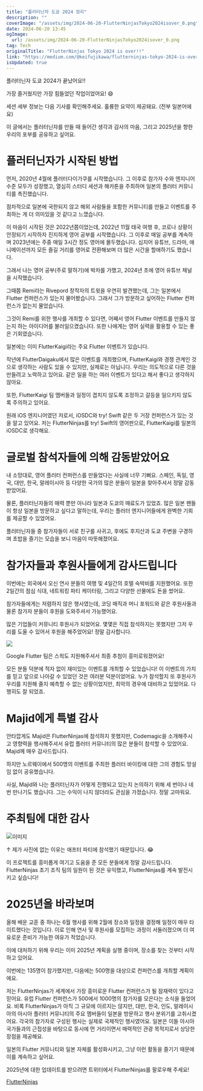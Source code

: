 ```yaml
---
title: "플러터닌자 도쿄 2024 정리"
description: ""
coverImage: "/assets/img/2024-06-20-FlutterNinjasTokyo2024isover_0.png"
date: 2024-06-20 13:45
ogImage: 
  url: /assets/img/2024-06-20-FlutterNinjasTokyo2024isover_0.png
tag: Tech
originalTitle: "FlutterNinjas Tokyo 2024 is over!!"
link: "https://medium.com/@keifujikawa/flutterninjas-tokyo-2024-is-over-cfb6ffd6db20"
isUpdated: true
---
```






플러터닌자 도쿄 2024가 끝났어요!!

가장 즐거웠지만 가장 힘들었던 작업이었어요! 😄

세션 세부 정보는 다음 기사를 확인해주세요. 훌륭한 요약이 제공돼요. (전부 일본어에요)

이 글에서는 플러터닌자를 만들 때 들어간 생각과 감사의 마음, 그리고 2025년을 향한 우리의 포부를 공유하고 싶어요.

<div class="content-ad"></div>

# 플러터닌자가 시작된 방법

먼저, 2020년 4월에 플러터다이가쿠를 시작했습니다. 그 이후로 참가자 수와 엔지니어 수준 모두가 성장했고, 열심히 스터디 세션과 해카톤을 주최하며 일본의 플러터 커뮤니티를 촉진했습니다.

점차적으로 일본에 국한되지 않고 해외 사람들을 포함한 커뮤니티를 만들고 이벤트를 주최하는 게 더 의미있을 것 같다고 느꼈습니다.

이 마음이 시작된 것은 2022년쯤이었는데, 2022년 11월 태국 여행 후, 코로나 상황이 안정되기 시작하자 진지하게 영어 공부를 시작했습니다. 그 이후로 매일 공부를 계속하며 2023년에는 주중 매일 3시간 정도 영어에 몰두했습니다. 심지어 유튜브, 드라마, 애니메이션까지 모든 즐길 거리를 영어로 전환해보며 더 많은 시간을 할애하기도 했습니다.

<div class="content-ad"></div>

그래서 나는 영어 공부(주로 말하기)에 박차를 가했고, 2024년 초에 영어 유튜브 채널을 시작했습니다.

그때쯤 Remi라는 Rivepord 창작자의 트윗을 우연히 발견했는데, 그는 일본에서 Flutter 컨퍼런스가 있는지 물어봤습니다. 그래서 그가 방문하고 싶어하는 Flutter 컨퍼런스가 없는지 물었습니다.

그것이 Remi를 위한 행사를 개최할 수 있다면, 어째서 영어 Flutter 이벤트를 만들지 않는지 하는 아이디어를 불러일으켰습니다. 또한 나에게는 영어 실력을 활용할 수 있는 좋은 기회였습니다.

일본에는 이미 FlutterKaigi라는 주요 Flutter 이벤트가 있습니다.

<div class="content-ad"></div>

작년에 FlutterDaigaku에서 많은 이벤트를 개최했으며, FlutterKaigi와 경쟁 관계인 것으로 생각하는 사람도 있을 수 있지만, 실제로는 아닙니다. 우리는 의도적으로 다른 것을 만들려고 노력하고 있어요. 같은 일을 하는 여러 이벤트가 있다고 해서 좋다고 생각하지 않아요.

또한, FlutterKaigi 팀 멤버들과 일정이 겹치지 않도록 조정하고 갈등을 일으키지 않도록 주의하고 있어요.

원래 iOS 엔지니어였던 저로서, iOSDC와 try! Swift 같은 두 거장 컨퍼런스가 있는 것을 알고 있어요. 저는 FlutterNinjas를 try! Swift의 영어판으로, FlutterKaigi를 일본의 iOSDC로 생각해요.

# 글로벌 참석자들에 의해 감동받았어요

<div class="content-ad"></div>

내 소망대로, 영어 플러터 컨퍼런스를 만들었다는 사실에 너무 기뻐요. 스페인, 독일, 영국, 대만, 한국, 말레이시아 등 다양한 국가의 많은 분들이 일본을 찾아주셔서 정말 감동받았어요.

물론, 플러터닌자들의 매력 뿐만 아니라 일본과 도쿄의 매료도가 있었죠. 많은 일본 팬들이 항상 일본을 방문하고 싶다고 말하는데, 우리는 플러터 엔지니어들에게 완벽한 기회를 제공할 수 있었어요.

플러터닌자들 중 참가자들이 서로 친구를 사귀고, 후에도 후지산과 도쿄 주변을 구경하며 초밥을 즐기는 모습을 보니 마음이 따뜻해졌어요.

# 참가자들과 후원사들에게 감사드립니다

<div class="content-ad"></div>

이번에는 외국에서 오신 연사 분들의 여행 및 4일간의 호텔 숙박비를 지원했어요. 또한 2일간의 점심 식대, 네트워킹 파티 케이터링, 그리고 다양한 선물에도 돈을 썼어요.

참가자들에게는 저렴하지 않은 행사였는데, 코딩 매직과 머니 포워드와 같은 후원사들과 물론 참가자 분들이 후원을 도와주셔서 가능했어요.

많은 기업들이 커뮤니티 후원사가 되었어요. 몇몇은 직접 참석하지는 못했지만 그저 우리를 도울 수 있어서 후원을 해주었어요! 정말 감사합니다.

<img src="/assets/img/2024-06-20-FlutterNinjasTokyo2024isover_0.png" />

<div class="content-ad"></div>

Google Flutter 팀은 스왹도 지원해주셔서 최종 추첨이 흥미로워졌어요!

모든 분들 덕분에 적자 없이 재미있는 이벤트를 개최할 수 있었습니다! 이 이벤트의 가치를 믿고 앞으로 나아갈 수 있었던 것은 여러분 덕분이었어요. 누가 참석할지 또 후원사가 우리를 지원해 줄지 예측할 수 없는 상황이었지만, 최악의 경우에 대비하고 있었어요. 다행히도 잘 되었죠.

# Majid에게 특별 감사

안타깝게도 Majid은 FlutterNinjas에 참석하지 못했지만, Codemagic을 소개해주시고 영향력을 행사해주셔서 유럽 플러터 커뮤니티의 많은 분들이 참석할 수 있었어요. Majid께 매우 감사드립니다.

<div class="content-ad"></div>

하지만 노르웨이에서 500명의 이벤트를 주최한 플러터 바이킹에 대한 그의 경험도 망설임 없이 공유했습니다.

사실, Majid와 나는 플러터닌자가 어떻게 진행되고 있는지 논의하기 위해 세 번이나 네 번 만나기도 했습니다. 그는 수익이 나지 않더라도 관심을 가졌습니다. 정말 고마워요.

# 주최팀에 대한 감사

![이미지](/assets/img/2024-06-20-FlutterNinjasTokyo2024isover_1.png)

<div class="content-ad"></div>

↑ 제가 사진에 없는 이유는 애프터 파티에 참석했기 때문입니다. 😂

이 프로젝트를 흥미롭게 여기고 도움을 준 모든 분들에게 정말 감사드립니다. FlutterNinjas 초기 조직 팀의 일원이 된 것은 유익했고, FlutterNinjas를 계속 발전시키고 싶습니다!

# 2025년을 바라보며

올해 배운 교훈 중 하나는 6월 행사를 위해 2월에 장소와 일정을 결정해 일정이 매우 타이트했다는 것입니다. 이로 인해 연사 및 후원사를 모집하는 과정이 서둘러졌으며 더 여유로운 준비가 가능한 여유가 적었습니다.

<div class="content-ad"></div>

이에 대처하기 위해 우리는 이미 2025년 계획을 실행 중이며, 장소를 찾는 것부터 시작하고 있어요.

이번에는 135명이 참가했지만, 다음에는 500명을 대상으로 컨퍼런스를 개최할 계획이에요.

저는 FlutterNinjas가 세계에서 가장 흥미로운 Flutter 컨퍼런스가 될 잠재력이 있다고 믿어요. 유럽 Flutter 컨퍼런스가 500에서 1000명의 참가자를 모은다는 소식을 들었어요. 비록 FlutterNinjas가 아직 그 규모에 이르지는 않지만, 대만, 한국, 인도, 말레이시아의 아시아 플러터 커뮤니티의 주요 멤버들이 일본을 방문하고 행사 분위기를 고취시켰어요. 각국의 참가자로 구성된 행사는 실제로 국제적인 행사였어요. 일본은 이들 아시아 국가들과의 근접성을 바탕으로 동시에 먼 거리이면서 매력적인 관광 목적지로서 상당한 장점을 제공해요.

일본의 Flutter 커뮤니티와 일본 자체를 활성화시키고, 그냥 이런 활동을 즐기기 때문에 이를 계속하고 싶어요.

<div class="content-ad"></div>

2025년에 대한 업데이트를 받으려면 트위터에서 FlutterNinjas를 팔로우해 주세요! 

[FlutterNinjas](https://x.com/FlutterNinjas)